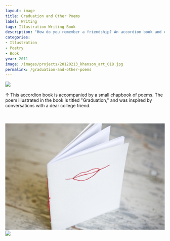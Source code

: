 ```yaml
---
layout: image
title: Graduation and Other Poems
label: Writing
tags: Illustration Writing Book
description: "How do you remember a friendship? An accordion book and chapbook inspired by conversations with a dear friend."
categories:
- Illustration
- Poetry
- Book
year: 2011
image: /images/projects/20120213_khanson_art_018.jpg
permalink: /graduation-and-other-poems
---
```


<img src="/images/projects/20120213_khanson_art_018.jpg">
<div class="images-right"><p>&uarr; This accordion book is accompanied by a small chapbook of poems. The poem illustrated in the book is titled "Graduation," and was inspired by conversations with a dear college friend.
</p></div>
<section class="clear"></section><br/><br/>

<div class="images-left">
    <img src="/images/projects/20120213_khanson_art_016.jpg"></div>
    
<div class="images-right">
    <img src="/images/projects/20120213_khanson_art_020.jpg"></div>
<section class="clear"></section><br/><br/>

<!--
<p>"<i>In the end, <br/>
I think that I will like that we were sitting on the bed, <br/>
talking <br/>
and wondering <br/>
    where the time had gone.</i> <br/>
<br/>
Twice-steeped tea, <br/>
hands ‘round a red ceramic mug. <br/>
Pet rocks sitting on the window <br/>
sill. I think of you <br/>
that afternoon <br/>
laughing <br/>
and somber. <br/>
<br/>
Two girls <br/>
not long gone from school. <br/>
You were the blond, <br/>
I wore the glasses <br/>
and we hadn’t the slightest idea <br/>
what the hell we were doing. <br/>
<br/>
When I write you letters now, <br/>
postmarked Sitka, Alaska, <br/>
I think back to that afternoon. <br/>
We sat there, <br/>
planning out our lives. <br/>
Jobs, boyfriends, <br/>
trumpet solos. <br/>
<br/>
It was terrifying, <br/>
that wide wide world. <br/>
But sweet, <br/>
so sweet. <br/>
<br/>
From Brian Andreas." </p>
-->

    
<!--Footnotes -->

